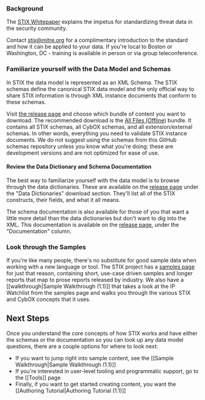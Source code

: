 ### Background

The [STIX Whitepaper](http://stix.mitre.org/about/documents/STIX_Whitepaper_v1.0.pdf) explains the impetus for standardizing threat data in the security community.

Contact <stix@mitre.org> for a complimentary introduction to the standard and how it can be applied to your data. If you're local to Boston or Washington, DC - training is available in person or via group teleconference. 

### Familiarize yourself with the Data Model and Schemas
In STIX the data model is represented as an XML Schema. The STIX schemas define the canonical STIX data model and the only official way to share STIX information is through XML instance documents that conform to these schemas.

Visit [the release page](http://stix.mitre.org/language/version1.1/) and choose which bundle of content you want to download. The recommended download is the [All Files (Offline)](http://stix.mitre.org/language/version1.1/stix_v1.1_offline.zip) bundle. It contains all STIX schemas, all CybOX schemas, and all extension/external schemas. In other words, everything you need to validate STIX instance documents. We do not suggest using the schemas from this GitHub schemas repository unless you know what you're doing: these are development versions and are not optimized for ease of use.

#### Review the Data Dictionary and Schema Documentation
The best way to familiarize yourself with the data model is to browse through the data dictionaries. These are available on the [release page](http://stix.mitre.org/language/version1.1/) under the "Data Dictionaries" download section. They'll list all of the STIX constructs, their fields, and what it all means.

The schema documentation is also available for those of you that want a little more detail than the data dictionaries but don't want to dig into the XML. This documentation is available on the [release page](http://stix.mitre.org/language/version1.1/), under the "Documentation" column.

### Look through the Samples

If you're like many people, there's no substitute for good sample data when working with a new language or tool. The STIX project has a [samples page](http://stix.mitre.org/language/version1.1/samples.html) for just that reason, containing short, use-case driven samples and longer reports that map to prose reports released by industry. We also have a [[walkthrough|Sample Walkthrough (1.1)]] that takes a look at the IP Watchlist from the samples page and walks you through the various STIX and CybOX concepts that it uses.

## Next Steps
Once you understand the core concepts of how STIX works and have either the schemas or the documentation so you can look up any data model questions, there are a couple options for where to look next:

* If you want to jump right into sample content, see the [[Sample Walkthrough|Sample Walkthrough (1.1)]]
* If you're interested in user-level tooling and programmatic support, go to the [[Tools]] page
* Finally, if you want to get started creating content, you want the [[Authoring Tutorial|Authoring Tutorial (1.1)]]
